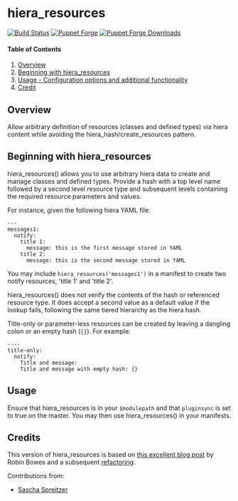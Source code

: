 # hiera_resources

[![Build Status](https://travis-ci.org/rnelson0/puppet-hiera_resources.png?branch=master)](https://travis-ci.org/rnelson0/puppet-hiera_resources)
[![Puppet Forge](http://img.shields.io/puppetforge/v/rnelson0/hiera_resources.svg)](https://forge.puppetlabs.com/rnelson0/hiera_resources)
[![Puppet Forge Downloads](http://img.shields.io/puppetforge/dt/rnelson0/hiera_resources.svg)](https://forge.puppetlabs.com/rnelson0/hiera_resources)

#### Table of Contents

1. [Overview](#overview)
2. [Beginning with hiera_resources](#beginning-with-hiera_resources)
3. [Usage - Configuration options and additional functionality](#usage)
4. [Credit](#credit)

## Overview

Allow arbitrary definition of resources (classes and defined types) via hiera content while avoiding the hiera_hash/create_resources pattern.

## Beginning with hiera_resources

hiera_resources() allows you to use arbitrary hiera data to create and manage
classes and defined types. Provide a hash with a top level name followed by
a second level resource type and subsequent levels containing the required
resource parameters and values.

For instance, given the following hiera YAML file:

    ---
    messages1:
      notify:
        title 1:
          message: this is the first message stored in YAML
        title 2:
          message: this is the second message stored in YAML

You may include `hiera_resources('messages1')` in a manifest to create two
notify resources, 'title 1' and 'title 2'.

hiera_resources() does not verify the contents of the hash or referenced
resource type. It does accept a second value as a default value if the lookup
fails, following the same tiered hierarchy as the hiera hash.

Title-only or parameter-less resources can be created by leaving a dangling colon or an empty hash (`{}`). For example:

    ----
    title-only:
      notify:
        Title and message:
        Title and message with empty hash: {}

## Usage

Ensure that hiera_resources is in your `$modulepath` and that `pluginsync` is
set to true on the master. You may then use hiera_resources() in your
manifests.

## Credits

This version of hiera_resources is based on
[this excellent blog post](http://blog.yo61.com/assigning-resources-to-nodes-with-hiera-in-puppet/)
by Robin Bowes and a subsequent
[refactoring](https://github.com/reliantsecurity/hiera-resources).

Contributions from:

* [Sascha Spreitzer](https://github.com/sspreitzer)
